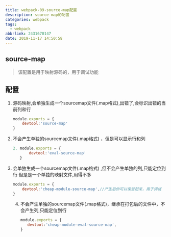 ```yaml
---
title: webpack-09-source-map配置
description: source-map的配置
categories: webpack
tags:
  - webpack
abbrlink: 2431670147
date: 2019-11-17 14:50:58
---
```


## source-map

> 该配置是用于映射源码的，用于调试功能

## 配置

1. 源码映射,会单独生成一个sourcemap文件(.map格式),出错了,会标识出错的当前列和行

   ```javascript
   module.exports = {
       devtool:'source-map'
   }
   ```

2. 不会产生单独的sourcemap文件(.map格式) ，但是可以显示行和列

   ```javascript
   2. module.exports = {
          devtool:'eval-source-map'
      }
   ```

3. 会单独生成一个sourcemap文件(.map格式) ,但不会产生单独的列,只能定位到行 但是是一个单独的映射文件,用得不多

   ```javascript
   module.exports = {
       devtool:'cheap-module-source-map',//产生后你可以保留起来，用于调试
   }
   ```

   4. 不会产生单独的sourcemap文件(.map格式)，继承在打包后的文件中，不会产生列,只能定位到行

      ```javascript
      module.exports = {
         devtool:'cheap-module-eval-source-map',
      }
      ```